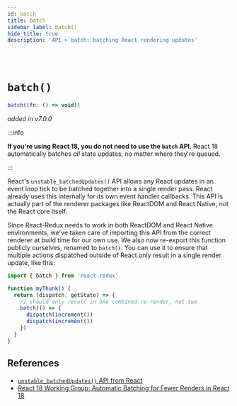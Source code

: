 ```yaml
---
id: batch
title: batch
sidebar_label: batch()
hide_title: true
description: 'API > batch: batching React rendering updates'
---
```


&nbsp;

# `batch()`

```js
batch((fn: () => void))
```

_added in v7.0.0_

:::info

**If you're using React 18, you do not need to use the `batch` API**. React 18 automatically batches _all_ state updates, no matter where they're queued.

:::

React's `unstable_batchedUpdates()` API allows any React updates in an event loop tick to be batched together into a single render pass. React already uses this internally for its own event handler callbacks. This API is actually part of the renderer packages like ReactDOM and React Native, not the React core itself.

Since React-Redux needs to work in both ReactDOM and React Native environments, we've taken care of importing this API from the correct renderer at build time for our own use. We also now re-export this function publicly ourselves, renamed to `batch()`. You can use it to ensure that multiple actions dispatched outside of React only result in a single render update, like this:

```ts
import { batch } from 'react-redux'

function myThunk() {
  return (dispatch, getState) => {
    // should only result in one combined re-render, not two
    batch(() => {
      dispatch(increment())
      dispatch(increment())
    })
  }
}
```

## References

- [`unstable_batchedUpdates()` API from React](https://github.com/facebook/react/commit/b41883fc708cd24d77dcaa767cde814b50b457fe)
- [React 18 Working Group: Automatic Batching for Fewer Renders in React 18](https://github.com/reactwg/react-18/discussions/21)
